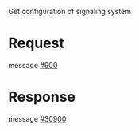 Get configuration of signaling system

# Request
message [#900](../../proto/README.md#action_900)

# Response
message [#30900](../../proto/README.md#action_30900)

